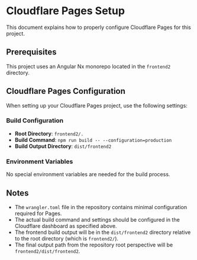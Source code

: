 # Cloudflare Pages Setup

This document explains how to properly configure Cloudflare Pages for this project.

## Prerequisites

This project uses an Angular Nx monorepo located in the `frontend2` directory.

## Cloudflare Pages Configuration

When setting up your Cloudflare Pages project, use the following settings:

### Build Configuration

- **Root Directory**: `frontend2/.`
- **Build Command**: `npm run build -- --configuration=production`
- **Build Output Directory**: `dist/frontend2`

### Environment Variables

No special environment variables are needed for the build process.

## Notes

- The `wrangler.toml` file in the repository contains minimal configuration required for Pages.
- The actual build command and settings should be configured in the Cloudflare dashboard as specified above.
- The frontend build output will be in the `dist/frontend2` directory relative to the root directory (which is `frontend2/`).
- The final output path from the repository root perspective will be `frontend2/dist/frontend2`.